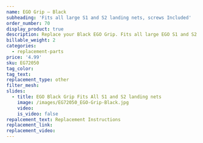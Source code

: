 ```yaml
---
name: EGO Grip – Black
subheading: 'Fits all large S1 and S2 landing nets, screws Included'
order_number: 70
display_product: true
description: Replace your Black EGO Grip. Fits all large EGO S1 and S2 Landing Nets
billable_weight: 2
categories:
  - replacement-parts
price: '4.99'
sku: EG72050
tag_color:
tag_text:
replacement_type: other
filter_mesh:
slides:
  - title: EGO Black Grip Fits All S1 and S2 landing nets
    image: /images/EG72050_EGO-Grip-Black.jpg
    video:
    is_video: false
repalcement_text: Replacement Instructions
replacement_link:
replacement_video:
---
```

